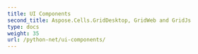 ```yaml
---
title: UI Components
second_title: Aspose.Cells.GridDesktop, GridWeb and GridJs
type: docs
weight: 35
url: /python-net/ui-components/
---
```



